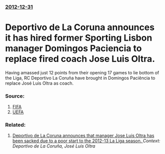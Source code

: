 ### [2012-12-31](/news/2012/12/31/index.md)

# Deportivo de La Coruna announces it has hired former Sporting Lisbon manager Domingos Paciencia to replace fired coach Jose Luis Oltra. 

Having amassed just 12 points from their opening 17 games to lie bottom of the Liga, RC Deportivo La Coruña have brought in Domingos Paciência to replace José Luis Oltra as coach.


### Source:

1. [FIFA](http://www.fifa.com/worldfootball/clubfootball/news/newsid=1978325.html)
2. [UEFA](http://www.uefa.com/news/newsid=1909654.html)

### Related:

1. [Deportivo de La Coruna announces that manager Jose Luis Oltra has been sacked due to a poor start to the 2012-13 La Liga season. ](/news/2012/12/30/deportivo-de-la-corua-a-announces-that-manager-josa-c-luis-oltra-has-been-sacked-due-to-a-poor-start-to-the-2012a13-la-liga-season.md) _Context: Deportivo de La Coruña, José Luis Oltra_
